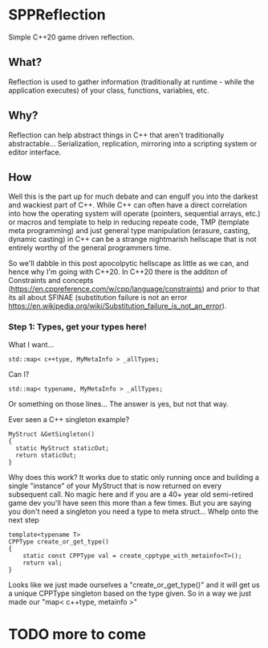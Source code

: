 # SPPReflection
Simple C++20 game driven reflection.

## What?
Reflection is used to gather information (traditionally at runtime - while the application executes) of your class, functions, variables, etc.

## Why?
Reflection can help abstract things in C++ that aren't traditionally abstractable... Serialization, replication, mirroring into a scripting system or editor interface.

## How
Well this is the part up for much debate and can engulf you into the darkest and wackiest part of C++. While C++ can often have a direct correlation into how the operating system will operate (pointers, sequential arrays, etc.) or macros and template to help in reducing repeate code, TMP (template meta programming) and just general type manipulation (erasure, casting, dynamic casting) in C++ can be a strange nightmarish hellscape that is not entirely worthy of the general programmers time.

So we'll dabble in this post apocolpytic hellscape as little as we can, and hence why I'm going with C++20. In C++20 there is the additon of Constraints and concepts (https://en.cppreference.com/w/cpp/language/constraints) and prior to that its all about SFINAE (substitution failure is not an error https://en.wikipedia.org/wiki/Substitution_failure_is_not_an_error).

### Step 1: Types, get your types here!

What I want... 
```
std::map< c++type, MyMetaInfo > _allTypes;
```
Can I?
```
std::map< typename, MyMetaInfo > _allTypes;
```
Or something on those lines... The answer is yes, but not that way.

Ever seen a C++ singleton example?
```
MyStruct &GetSingleton()
{
  static MyStruct staticOut;
  return staticOut;
}
```
Why does this work? It works due to static only running once and building a single "instance" of your MyStruct that is now returned on every subsequent call. No magic here and if you are a 40+ year old semi-retired game dev you'll have seen this more than a few times. But you are saying you don't need a singleton you need a type to meta struct... Whelp onto the next step
```
template<typename T> 
CPPType create_or_get_type() 
{
    static const CPPType val = create_cpptype_with_metainfo<T>();
    return val;
}
```
Looks like we just made ourselves a "create_or_get_type<ANYTYPE>()" and it will get us a unique CPPType singleton based on the type given. So in a way we just made our "map< c++type, metainfo >"

# TODO more to come
